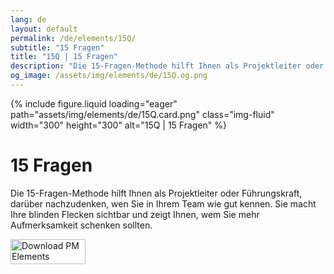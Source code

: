 ```yaml
---
lang: de
layout: default
permalink: /de/elements/15Q/
subtitle: "15 Fragen"
title: "15Q | 15 Fragen"
description: "Die 15-Fragen-Methode hilft Ihnen als Projektleiter oder Führungskraft, darüber nachzudenken, wen Sie in Ihrem Team wie gut kennen. Sie macht Ihre blinden Flecken sichtbar und zeigt Ihnen, wem Sie mehr Aufmerksamkeit schenken sollten."
og_image: /assets/img/elements/de/15Q.og.png
---
```


{% include figure.liquid loading="eager" path="assets/img/elements/de/15Q.card.png" class="img-fluid" width="300" height="300" alt="15Q | 15 Fragen" %}

# 15 Fragen

Die 15-Fragen-Methode hilft Ihnen als Projektleiter oder Führungskraft, darüber nachzudenken, wen Sie in Ihrem Team wie gut kennen. Sie macht Ihre blinden Flecken sichtbar und zeigt Ihnen, wem Sie mehr Aufmerksamkeit schenken sollten.

<a href="https://apps.apple.com/app/apple-store/id6738084498?pt=127441684&ct=website&mt=8">
  <img src="{{ "assets/img/en/appstore.png" | relative_url }}" width="120" height="40" alt="Download PM Elements">
</a>
